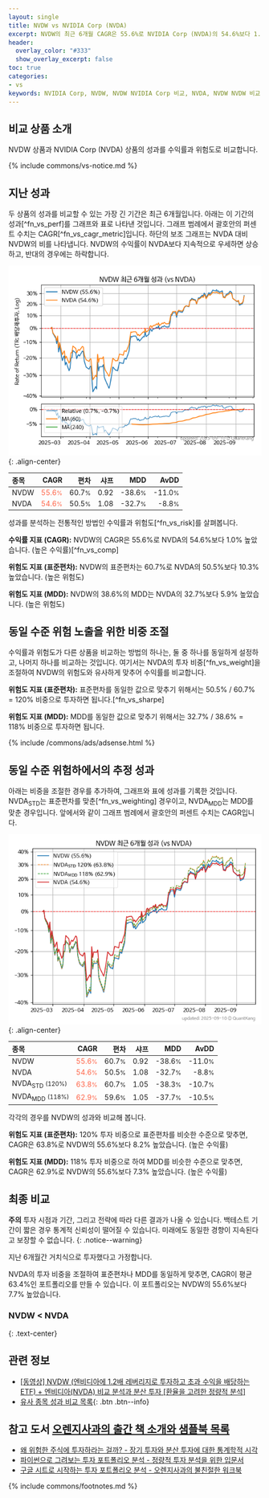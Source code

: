 ```yaml
---
layout: single
title: NVDW vs NVIDIA Corp (NVDA)
excerpt: NVDW의 최근 6개월 CAGR은 55.6%로 NVIDIA Corp (NVDA)의 54.6%보다 1.0% 높았습니다.
header:
  overlay_color: "#333"
  show_overlay_excerpt: false
toc: true
categories:
- vs
keywords: NVIDIA Corp, NVDW, NVDW NVIDIA Corp 비교, NVDA, NVDW NVDW 비교
---
```


## 비교 상품 소개


NVDW 상품과 NVIDIA Corp (NVDA) 상품의 성과를 수익률과 위험도로 비교합니다.





{% include commons/vs-notice.md %}

## 지난 성과

두 상품의 성과를 비교할 수 있는 가장 긴 기간은 최근 6개월입니다. 아래는 이 기간의 성과[^fn_vs_perf]를 그래프와 표로 나타낸 것입니다.
그래프 범례에서 괄호안의 퍼센트 수치는 CAGR[^fn_vs_cagr_metric]입니다.
하단의 보조 그래프는 NVDA 대비 NVDW의 비를 나타냅니다.
NVDW의 수익률이 NVDA보다 지속적으로 우세하면 상승하고, 반대의 경우에는 하락합니다.

![NVDW](/vs/images/nvdw-vs-nvda_dual.png){: .align-center}

| **종목** | **CAGR** | **편차** | **샤프** | **MDD** | **AvDD** |
| :------------ | ------: | -----------: | -------: | ------: | -------: |
| NVDW | <span style="color: tomato">55.6<small>%</small></span> | 60.7<small>%</small> | 0.92 | -38.6<small>%</small> | -11.0<small>%</small> |
| NVDA | <span style="color: tomato">54.6<small>%</small></span> | 50.5<small>%</small> | 1.08 | -32.7<small>%</small> | -8.8<small>%</small> |

<!-- more -->


성과를 분석하는 전통적인 방법인 수익률과 위험도[^fn_vs_risk]를 살펴봅니다.

**수익률 지표 (CAGR):** NVDW의 CAGR은 55.6%로 NVDA의 54.6%보다 1.0% 높았습니다. (높은 수익률)[^fn_vs_comp]

**위험도 지표 (표준편차):** NVDW의 표준편차는 60.7%로 NVDA의 50.5%보다 10.3% 높았습니다. (높은 위험도)

**위험도 지표 (MDD):** NVDW의 38.6%의 MDD는 NVDA의 32.7%보다 5.9% 높았습니다. (높은 위험도)



## 동일 수준 위험 노출을 위한 비중 조절

수익률과 위험도가 다른 상품을 비교하는 방법의 하나는, 둘 중 하나를 동일하게 설정하고, 나머지 하나를 비교하는 것입니다.
여기서는 NVDA의 투자 비중[^fn_vs_weight]을 조절하여 NVDW의 위험도와 유사하게 맞추어 수익률를 비교합니다.

**위험도 지표 (표준편차):** 표준편차를 동일한 값으로 맞추기 위해서는 50.5% / 60.7% = 120% 비중으로 투자하면 됩니다.[^fn_vs_sharpe]

**위험도 지표 (MDD):** MDD를 동일한 값으로 맞추기 위해서는 32.7% / 38.6% = 118% 비중으로 투자하면 됩니다.


{% include /commons/ads/adsense.html %}



## 동일 수준 위험하에서의 추정 성과

아래는 비중을 조절한 경우를 추가하여, 그래프와 표에 성과를 기록한 것입니다.
NVDA<sub>STD</sub>는 표준편차를 맞춘[^fn_vs_weighting] 경우이고, NVDA<sub>MDD</sub>는 MDD를 맞춘 경우입니다.
앞에서와 같이 그래프 범례에서 괄호안의 퍼센트 수치는 CAGR입니다.


![NVDW](/vs/images/nvdw-vs-nvda.png){: .align-center}



| **종목** | **CAGR** | **편차** | **샤프** | **MDD** | **AvDD** |
| :------------ | ------: | -----------: | -------: | ------: | -------: |
| NVDW | <span style="color: tomato">55.6<small>%</small></span> | 60.7<small>%</small> | 0.92 | -38.6<small>%</small> | -11.0<small>%</small> |
| NVDA | <span style="color: tomato">54.6<small>%</small></span> | 50.5<small>%</small> | 1.08 | -32.7<small>%</small> | -8.8<small>%</small> |
| NVDA<sub>STD</sub> <small>(120%)</small> | <span style="color: tomato">63.8<small>%</small></span> | 60.7<small>%</small> | 1.05 | -38.3<small>%</small> | -10.7<small>%</small> |
| NVDA<sub>MDD</sub> <small>(118%)</small> | <span style="color: tomato">62.9<small>%</small></span> | 59.6<small>%</small> | 1.05 | -37.7<small>%</small> | -10.5<small>%</small> |



각각의 경우를 NVDW의 성과와 비교해 봅니다.

**위험도 지표 (표준편차):** 120% 투자 비중으로 표준편차를 비슷한 수준으로 맞추면, CAGR은 63.8%로 NVDW의 55.6%보다 8.2% 높았습니다. (높은 수익률)

**위험도 지표 (MDD):** 118% 투자 비중으로 하여 MDD를 비슷한 수준으로 맞추면, CAGR은 62.9%로 NVDW의 55.6%보다 7.3% 높았습니다. (높은 수익률)




## 최종 비교

**주의** 투자 시점과 기간, 그리고 전략에 따라 다른 결과가 나올 수 있습니다. 백테스트 기간이 짧은 경우 통계적 신뢰성이 떨어질 수 있습니다. 미래에도 동일한 경향이 지속된다고 보장할 수 없습니다.
{: .notice--warning}

지난 6개월간 거치식으로 투자했다고 가정합니다.

NVDA의 투자 비중을 조절하여 표준편차나 MDD를 동일하게 맞추면, CAGR이 평균 63.4%인 포트폴리오를 만들 수 있습니다.
이 포트폴리오는 NVDW의 55.6%보다 7.7% 높았습니다.

### NVDW &lt; NVDA
{: .text-center}


## 관련 정보

- [[동영상] NVDW (엔비디아에 1.2배 레버리지로 투자하고 초과 수익을 배당하는 ETF) + 엔비디아(NVDA) 비교 분석과 분산 투자 [환율을 고려한 정량적 분석]](https://youtu.be/IjR9ra06TV0)
- [유사 종목 성과 비교 목록](/vs/){: .btn .btn--info}


## 참고 도서 [오렌지사과의 출간 책 소개와 샘플북 목록](https://kongdori.tistory.com/691)

- [왜 위험한 주식에 투자하라는 걸까? - 장기 투자와 분산 투자에 대한 통계학적 시각](https://kongdori.tistory.com/421)
- [파이썬으로 그려보는 투자 포트폴리오 분석  - 정량적 투자 분석을 위한 입문서](https://kongdori.tistory.com/643)
- [구글 시트로 시작하는 투자 포트폴리오 분석 - 오렌지사과의 불친절한 워크북](https://kongdori.tistory.com/449)

{% include commons/footnotes.md %}